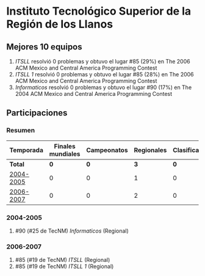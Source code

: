 ---
---

# Instituto Tecnológico Superior de la Región de los Llanos

## Mejores 10 equipos

1. _ITSLL_ resolvió 0 problemas y obtuvo el lugar #85 (29%) en The 2006 ACM Mexico and Central America Programming Contest
1. _ITSLL 1_ resolvió 0 problemas y obtuvo el lugar #85 (28%) en The 2006 ACM Mexico and Central America Programming Contest
1. _Informaticos_ resolvió 0 problemas y obtuvo el lugar #90 (17%) en The 2004 ACM Mexico and Central America Programming Contest

## Participaciones

### Resumen

| Temporada | Finales mundiales | Campeonatos | Regionales | Clasificatorios | Equipos |
| --- | --- | --- | --- | --- | --- |
| **Total** | **0** | **0** | **3** | **0** | **3** |
| [2004-2005](#2004-2005) | 0 | 0 | 1 | 0 | 1 |
| [2006-2007](#2006-2007) | 0 | 0 | 2 | 0 | 2 |

### 2004-2005

1. #90 (#25 de TecNM) _Informaticos_ (Regional)

### 2006-2007

1. #85 (#19 de TecNM) _ITSLL_ (Regional)
1. #85 (#19 de TecNM) _ITSLL 1_ (Regional)




